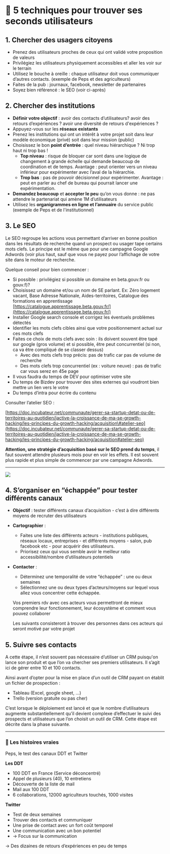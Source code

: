 # 🔧 5 techniques pour trouver ses seconds utilisateurs

## 1. **Chercher des usagers citoyens**

* Prenez des utilisateurs proches de ceux qui ont validé votre proposition de valeurs
* Privilégiez les utilisateurs physiquement accessibles et aller les voir sur le terrain
* Utilisez le bouche à oreille : chaque utilisateur doit vous communiquer d’autres contacts. \(exemple de Peps et des agriculteurs\)
* Faites de la pub : journaux, facebook, newsletter de partenaires
* Soyez bien référencé : le SEO \(voir ci-après\)

## **2. Chercher des institutions**

* **Définir votre objectif** : avoir des contacts d’utilisateurs? avoir des retours d’expériences ? avoir une diversité de retours d'expériences ?
* Appuyez-vous sur les **réseaux existants**
* Prenez  les institutions qui ont un intérêt à votre projet soit dans leur modèle économique \(privé\) soit dans leur mission \(public\)
* Choisissez le bon **point d’entrée** : quel niveau hiérarchique ? Ni trop haut ni trop bas !
  * **Top niveau** : risque de bloquer car sont dans une logique de changement à grande échelle qui demande beaucoup de coordination et de temps. Avantage : peut orienter vers un niveau inférieur pour expérimenter avec l’aval de la hiérarchie.
  * **Trop bas** : pas de pouvoir décisionnel pour expérimenter. Avantage : peut en parler au chef de bureau qui pourrait lancer une expérimentation.
* **Demandez beaucoup** et **accepter le peu** qu’on vous donne : ne pas attendre le partenariat qui amène 1M d’utilisateurs
* Utilisez les **organigrammes en ligne et l’annuaire** du service public \(exemple de Peps et de l'institutionnel\)

## **3. Le SEO** 

Le SEO regroupe les actions vous permettant d’arriver en bonne position dans les résultats de recherche quand un prospect ou usager tape certains mots clefs. Le principe est le même que pour une campagne Google Adwords \(voir plus haut, sauf que vous ne payez pour l’affichage de votre site dans le moteur de recherche.

Quelque conseil pour bien commencer : 

* Si possible : privilégiez si possible un domaine en beta.gouv.fr ou gouv.f\)? 
* Choisissez un domaine et/ou un nom de SE parlant. Ex: Zéro logement vacant, Base Adresse Nationale, Aides-territoires, Catalogue des formations en apprentissage [https://catalogue.apprentissage.beta.gouv.fr/](https://catalogue.apprentissage.beta.gouv.fr/) 
* Installer Google search console et corrigez les éventuels problèmes détectés
* Identifier les mots clefs cibles ainsi que votre positionnement actuel sur ces mots clefs
* Faites ce choix de mots clefs avec soin : ils doivent souvent être tapé sur google \(gros volume\) et si possible, être peut concurrentiel \(si non, ca va être compliqué de se classer dessus\)
  * Avec des mots clefs trop précis:  pas de trafic car pas de volume de recherche
  * Des mots clefs trop concurrentiel \(ex : voiture neuve\) : pas de trafic car vous serez en 45e page
* Il vous faudra du temps de DEV pour optimiser votre site
* Du temps de Bizdev pour trouver des sites externes qui voudront bien mettre un lien vers le votre
* Du temps d’intra pour écrire du contenu

Consulter l’atelier SEO : 

[https://doc.incubateur.net/communaute/gerer-sa-startup-detat-ou-de-territoires-au-quotidien/jactive-la-croissance-de-ma-se-growth-hacking/les-principes-du-growth-hacking/acquisition\#atelier-seo](https://doc.incubateur.net/communaute/gerer-sa-startup-detat-ou-de-territoires-au-quotidien/jactive-la-croissance-de-ma-se-growth-hacking/les-principes-du-growth-hacking/acquisition#atelier-seo)

**Attention, une stratégie d’acquisition basé sur le SEO prend du temps**, il faut souvent attendre plusieurs mois pour en voir les effets. Il est souvent plus rapide et plus simple de commencer par une campagne Adwords.   
****

![](https://lh5.googleusercontent.com/RRW4LCrXcEyzm-1EhtbB2JHYJMFFNjngffczrU76sgvyZV9OjMC1IjmU--Ynz1sN7WM5glAMwzRGpUM1N2P-3yCB7IlONmQo0VfLusiszcxCeuMi25XZKlY5WsSeRznOUb9rjtI9)

## **4. S’organiser en “échappée” pour tester différents canaux**

* **Objectif** : tester différents canaux d’acquisition - c’est à dire différents moyens de recruter des utilisateurs
* **Cartographier** : 
  * Faites une liste des différents acteurs - institutions publiques, réseaux locaux, entreprises - et différents moyens - salon, pub facebook etc - pour acquérir des utilisateurs.
  * Priorisez ceux qui vous semble avoir le meilleur ratio accessibilité/nombre d’utilisateurs potentiels
* **Contacter** :

  * Déterminez une temporalité de votre “échappée” : une ou deux semaines
  * Sélectionnez une ou deux types d’acteurs/moyens sur lequel vous allez vous concentrer cette échappée. 

  Vos premiers rdv avec ces acteurs vous permettront de mieux comprendre leur fonctionnement, leur écosystème et comment vous pouvez collaborer

  Les suivants consisteront à trouver des personnes dans ces acteurs qui seront motivé par votre projet

## **5. Suivre ses contacts**

A cette étape, il n’est souvent pas nécessaire d’utiliser un CRM puisqu'on lance son produit et que l’on va chercher ses premiers utilisateurs. Il s’agit ici de gérer entre 10 et 100 contacts. 

Ainsi avant d’opter pour la mise en place d’un outil de CRM payant on établit un fichier de prospection : 

* Tableau \(Excel, google sheet, …\) 
* Trello \(version gratuite ou pas cher\) 

 C’est lorsque le déploiement est lancé et que le nombre d’utilisateurs augmente substantiellement qu’il devient complexe d’effectuer le suivi des prospects et utilisateurs que l’on choisit un outil de CRM. Cette étape est décrite dans la phase suivante.   
****

### **📖 Les histoires vraies**

Peps, le test des canaux DDT et Twitter

**Les DDT**

* 100 DDT en France \(Service déconcentré\)
* Appel de plusieurs \(40\), 10 entretiens
* Découverte de la liste de mail
* Mail aux 100 DDT
* 6 collaborations, 12000 agriculteurs touchés, 1000 visites

**Twitter**

* Test de deux semaines
* Trouver des contacts et communiquer 
* Une prise de contact avec un fort coût temporel
* Une communication avec un bon potentiel
* → Focus sur la communication

→ Des dizaines de retours d’expériences en peu de temps

